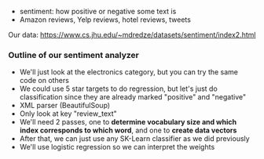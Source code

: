 - sentiment: how positive or negative some text is
- Amazon reviews, Yelp reviews, hotel reviews, tweets

Our data: https://www.cs.jhu.edu/~mdredze/datasets/sentiment/index2.html


### Outline of our sentiment analyzer
- We'll just look at the electronics category, but you can try the same code on others
- We could use 5 star targets to do regression, but let's just do classification since they are already marked "positive" and "negative"
- XML parser (BeautifulSoup)
- Only look at key "review_text"
- We'll need 2 passes, one to **determine vocabulary size and which index corresponds to which word**, and one to **create data vectors**
- After that, we can just use any SK-Learn classifier as we did previously
- We'll use logistic regression so we can interpret the weights

